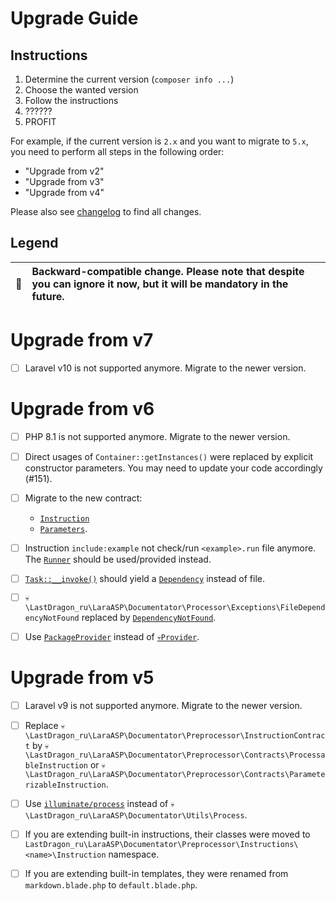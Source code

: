 # Upgrade Guide

[include:file]: ../../docs/Shared/Upgrade.md
[//]: # (start: preprocess/aa9fc458898c7c1c)
[//]: # (warning: Generated automatically. Do not edit.)

## Instructions

1. Determine the current version (`composer info ...`)
2. Choose the wanted version
3. Follow the instructions
4. ??????
5. PROFIT

For example, if the current version is `2.x` and you want to migrate to `5.x`, you need to perform all steps in the following order:

* "Upgrade from v2"
* "Upgrade from v3"
* "Upgrade from v4"

Please also see [changelog](https://github.com/LastDragon-ru/lara-asp/releases) to find all changes.

## Legend

| 🤝 | Backward-compatible change. Please note that despite you can ignore it now, but it will be mandatory in the future. |
|:--:|:--------------------------------------------------------------------------------------------------------------------|

[//]: # (end: preprocess/aa9fc458898c7c1c)

# Upgrade from v7

[include:file]: ../../docs/Shared/Upgrade/FromV7.md
[//]: # (start: preprocess/c45228918cc92f69)
[//]: # (warning: Generated automatically. Do not edit.)

* [ ] Laravel v10 is not supported anymore. Migrate to the newer version.

[//]: # (end: preprocess/c45228918cc92f69)

# Upgrade from v6

[include:file]: ../../docs/Shared/Upgrade/FromV6.md
[//]: # (start: preprocess/9679e76379216855)
[//]: # (warning: Generated automatically. Do not edit.)

* [ ] PHP 8.1 is not supported anymore. Migrate to the newer version.

* [ ] Direct usages of `Container::getInstances()` were replaced by explicit constructor parameters. You may need to update your code accordingly (#151).

[//]: # (end: preprocess/9679e76379216855)

* [ ] Migrate to the new contract:
  * [`Instruction`][code-links/6312f45bb1f04802]
  * [`Parameters`][code-links/ecd75d864090a13d].

* [ ] Instruction `include:example` not check/run `<example>.run` file anymore. The [`Runner`][code-links/f9077a28b352f84b] should be used/provided instead.

* [ ] [`Task::__invoke()`][code-links/ac42b74d053a366b] should yield a [`Dependency`][code-links/f4718f92376c3c25] instead of file.

* [ ] `💀\LastDragon_ru\LaraASP\Documentator\Processor\Exceptions\FileDependencyNotFound` replaced by [`DependencyNotFound`][code-links/b5c6ff41fa24071c].

* [ ] Use [`PackageProvider`][code-links/bddbc83c8cbd0c67] instead of [`💀Provider`][code-links/a76f14008cba70b9].

# Upgrade from v5

[include:file]: ../../docs/Shared/Upgrade/FromV5.md
[//]: # (start: preprocess/2e85dad2b0618274)
[//]: # (warning: Generated automatically. Do not edit.)

* [ ] Laravel v9 is not supported anymore. Migrate to the newer version.

[//]: # (end: preprocess/2e85dad2b0618274)

* [ ] Replace `💀\LastDragon_ru\LaraASP\Documentator\Preprocessor\InstructionContract` by `💀\LastDragon_ru\LaraASP\Documentator\Preprocessor\Contracts\ProcessableInstruction` or `💀\LastDragon_ru\LaraASP\Documentator\Preprocessor\Contracts\ParameterizableInstruction`.

* [ ] Use [`illuminate/process`](https://laravel.com/docs/processes) instead of `💀\LastDragon_ru\LaraASP\Documentator\Utils\Process`.

* [ ] If you are extending built-in instructions, their classes were moved to `LastDragon_ru\LaraASP\Documentator\Preprocessor\Instructions\<name>\Instruction` namespace.

* [ ] If you are extending built-in templates, they were renamed from `markdown.blade.php` to `default.blade.php`.

[//]: # (start: code-links)
[//]: # (warning: Generated automatically. Do not edit.)

[code-links/bddbc83c8cbd0c67]: src/PackageProvider.php
    "\LastDragon_ru\LaraASP\Documentator\PackageProvider"

[code-links/f4718f92376c3c25]: src/Processor/Contracts/Dependency.php
    "\LastDragon_ru\LaraASP\Documentator\Processor\Contracts\Dependency"

[code-links/ac42b74d053a366b]: src/Processor/Contracts/Task.php#L18-L33
    "\LastDragon_ru\LaraASP\Documentator\Processor\Contracts\Task::__invoke()"

[code-links/b5c6ff41fa24071c]: src/Processor/Exceptions/DependencyNotFound.php
    "\LastDragon_ru\LaraASP\Documentator\Processor\Exceptions\DependencyNotFound"

[code-links/6312f45bb1f04802]: src/Processor/Tasks/Preprocess/Contracts/Instruction.php
    "\LastDragon_ru\LaraASP\Documentator\Processor\Tasks\Preprocess\Contracts\Instruction"

[code-links/ecd75d864090a13d]: src/Processor/Tasks/Preprocess/Contracts/Parameters.php
    "\LastDragon_ru\LaraASP\Documentator\Processor\Tasks\Preprocess\Contracts\Parameters"

[code-links/f9077a28b352f84b]: src/Processor/Tasks/Preprocess/Instructions/IncludeExample/Contracts/Runner.php
    "\LastDragon_ru\LaraASP\Documentator\Processor\Tasks\Preprocess\Instructions\IncludeExample\Contracts\Runner"

[code-links/a76f14008cba70b9]: src/Provider.php
    "\LastDragon_ru\LaraASP\Documentator\Provider"

[//]: # (end: code-links)
